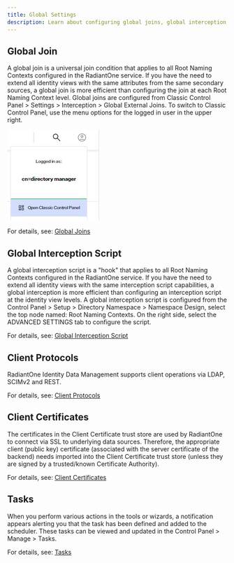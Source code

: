 ```yaml
---
title: Global Settings
description: Learn about configuring global joins, global interception script, client protocols and more.
---
```


## Global Join

A global join is a universal join condition that applies to all Root Naming Contexts configured in the RadiantOne service. If you have the need to extend all identity views with the same attributes from the same secondary sources, a global join is more efficient than configuring the join at each Root Naming Context level.  Global joins are configured from Classic Control Panel > Settings > Interception > Global External Joins. To switch to Classic Control Panel, use the menu options for the logged in user in the upper right.

![Classic Control Panel](Media/classic-cp.jpg)

For details, see: [Global Joins](../identity-views/joins#configuring-a-global-join)

## Global Interception Script

A global interception script is a "hook" that applies to all Root Naming Contexts configured in the RadiantOne service. If you have the need to extend all identity views with the same interception script capabilities, a global interception is more efficient than configuring an interception script at the identity view levels. A global interception script is configured from the Control Panel > Setup > Directory Namespace > Namespace Design, select the top node named: Root Naming Contexts. On the right side, select the ADVANCED SETTINGS tab to configure the script.

For details, see: [Global Interception Script](global-interception.md)

## Client Protocols

RadiantOne Identity Data Management supports client operations via LDAP, SCIMv2 and REST. 

For details, see: [Client Protocols](client-protocols.md)

## Client Certificates

The certificates in the Client Certificate trust store are used by RadiantOne to connect via SSL to underlying data sources. Therefore, the appropriate client (public key) certificate (associated with the server certificate of the backend) needs imported into the Client Certificate trust store (unless they are signed by a trusted/known Certificate Authority).

For details, see: [Client Certificates](../security/client-cert-truststore)

## Tasks

When you perform various actions in the tools or wizards, a notification appears alerting you that the task has been defined and added to the scheduler. These tasks can be viewed and updated in the Control Panel > Manage > Tasks.

For details, see: [Tasks](tasks.md)




